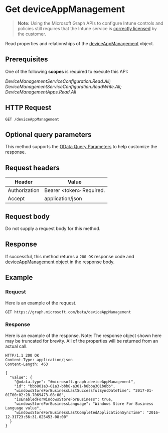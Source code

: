 ﻿# Get deviceAppManagement

> **Note:** Using the Microsoft Graph APIs to configure Intune controls and policies still requires that the Intune service is [correctly licensed](https://go.microsoft.com/fwlink/?linkid=839381) by the customer.

Read properties and relationships of the [deviceAppManagement](../resources/intune_onboarding_deviceappmanagement.md) object.
## Prerequisites
One of the following **scopes** is required to execute this API:

*DeviceManagementServiceConfiguration.Read.All; DeviceManagementServiceConfiguration.ReadWrite.All; DeviceManagementApps.Read.All*
## HTTP Request
<!-- {
  "blockType": "ignored"
}
-->
```http
GET /deviceAppManagement
```

## Optional query parameters
This method supports the [OData Query Parameters](http://graph.microsoft.io/docs/overview/query_parameters) to help customize the response.
## Request headers
|Header|Value|
|---|---|
|Authorization|Bearer &lt;token&gt; Required.|
|Accept|application/json|

## Request body
Do not supply a request body for this method.

## Response
If successful, this method returns a `200 OK` response code and [deviceAppManagement](../resources/intune_onboarding_deviceappmanagement.md) object in the response body.

## Example
### Request
Here is an example of the request.
```http
GET https://graph.microsoft.com/beta/deviceAppManagement
```

### Response
Here is an example of the response. Note: The response object shown here may be truncated for brevity. All of the properties will be returned from an actual call.
```http
HTTP/1.1 200 OK
Content-Type: application/json
Content-Length: 463

{
  "value": {
    "@odata.type": "#microsoft.graph.deviceAppManagement",
    "id": "bbb801a3-01a3-bbb8-a301-b8bba301b8bb",
    "windowsStoreForBusinessLastSuccessfulSyncDateTime": "2017-01-01T00:02:28.7069473-08:00",
    "isEnabledForWindowsStoreForBusiness": true,
    "windowsStoreForBusinessLanguage": "Windows Store For Business Language value",
    "windowsStoreForBusinessLastCompletedApplicationSyncTime": "2016-12-31T23:56:31.025453-08:00"
  }
}
```



